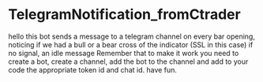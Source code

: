 # TelegramNotification_fromCtrader

hello this bot sends a message to a telegram channel on every bar opening, noticing if we had a bull or a bear cross of the indicator (SSL in this case) if no signal, an idle message
Remember that to make it work you need to create a bot, create a channel, add the bot to the channel and add to your code the appropriate token id and chat id.
have fun.
